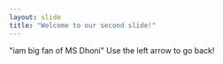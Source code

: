 ```yaml
---
layout: slide
title: "Welcome to our second slide!"
---
```

"iam big fan of MS Dhoni"
Use the left arrow to go back!
